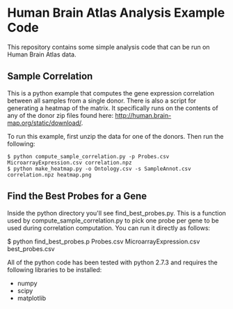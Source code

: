 Human Brain Atlas Analysis Example Code
=======================================

This repository contains some simple analysis code that can be run on Human Brain Atlas data.

Sample Correlation
------------------

This is a python example that computes the gene expression correlation between all samples from a single donor. There is also a script for generating a heatmap of the matrix. It specifically runs on the contents of any of the donor zip files found here: http://human.brain-map.org/static/download/. 

To run this example, first unzip the data for one of the donors.  Then run the following:

    $ python compute_sample_correlation.py -p Probes.csv MicroarrayExpression.csv correlation.npz
    $ python make_heatmap.py -o Ontology.csv -s SampleAnnot.csv correlation.npz heatmap.png

Find the Best Probes for a Gene
-------------------------------

Inside the python directory you'll see find_best_probes.py.  This is a function used by compute_sample_correlation.py to pick one probe per gene to be used during correlation computation.  You can run it directly as follows:

   $ python find_best_probes.p Probes.csv MicroarrayExpression.csv best_probes.csv

All of the python code has been tested with python 2.7.3 and requires the following libraries to be installed:

* numpy
* scipy
* matplotlib




